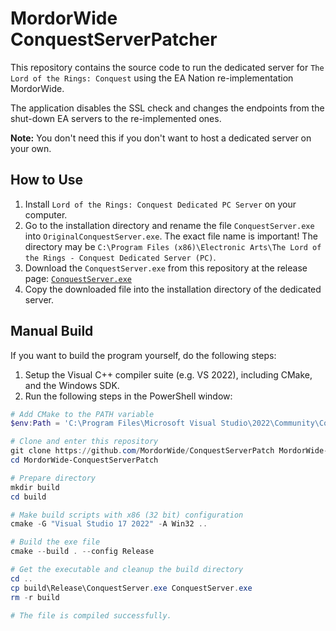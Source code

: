 # MordorWide ConquestServerPatcher

This repository contains the source code to run the dedicated server for `The Lord of the Rings: Conquest` using the EA Nation re-implementation MordorWide.

The application disables the SSL check and changes the endpoints from the shut-down EA servers to the re-implemented ones.

**Note:** You don't need this if you don't want to host a dedicated server on your own.

## How to Use
1. Install `Lord of the Rings: Conquest Dedicated PC Server` on your computer.
2. Go to the installation directory and rename the file `ConquestServer.exe` into `OriginalConquestServer.exe`. The exact file name is important! The directory may be `C:\Program Files (x86)\Electronic Arts\The Lord of the Rings - Conquest Dedicated Server (PC)`.
3. Download the `ConquestServer.exe` from this repository at the release page: [`ConquestServer.exe`](https://github.com/MordorWide/ConquestServerPatch/releases/latest)
4. Copy the downloaded file into the installation directory of the dedicated server.

## Manual Build
If you want to build the program yourself, do the following steps:
1. Setup the Visual C++ compiler suite (e.g. VS 2022), including CMake, and the Windows SDK.
2. Run the following steps in the PowerShell window:
```powershell
# Add CMake to the PATH variable
$env:Path = 'C:\Program Files\Microsoft Visual Studio\2022\Community\Common7\IDE\CommonExtensions\Microsoft\CMake\CMake\bin;' + $env:Path

# Clone and enter this repository
git clone https://github.com/MordorWide/ConquestServerPatch MordorWide-ConquestServerPatch
cd MordorWide-ConquestServerPatch

# Prepare directory
mkdir build
cd build

# Make build scripts with x86 (32 bit) configuration
cmake -G "Visual Studio 17 2022" -A Win32 ..

# Build the exe file
cmake --build . --config Release

# Get the executable and cleanup the build directory
cd ..
cp build\Release\ConquestServer.exe ConquestServer.exe
rm -r build

# The file is compiled successfully.
```
